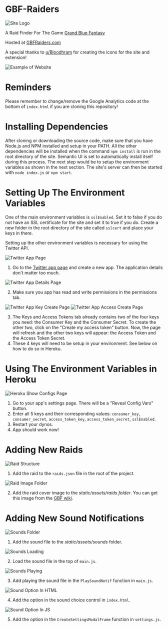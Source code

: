 # GBF-Raiders
![Site Logo](https://github.com/ypinskiy/GBF-Raiders/raw/master/static/assets/misc/GBFRaidersWeb.png)

A Raid Finder For The Game [Grand Blue Fantasy](http://game.granbluefantasy.jp/)

Hosted at [GBFRaiders.com](http://www.gbfraiders.com/)

A special thanks to [u/Bloodhram](https://www.reddit.com/user/Bloodhram) for creating the icons for the site and extension!

![Example of Website](https://github.com/ypinskiy/GBF-Raiders/raw/master/static/assets/misc/site-example.png)

# Reminders
Please remember to change/remove the Google Analytics code at the bottom of `index.html` if you are cloning this repository!

# Installing Dependencies
After cloning or downloading the source code, make sure that you have Node.js and NPM installed and setup in your PATH. All the other dependencies will be installed when the command `npm install` is run in the root directory of the site. Semantic UI is set to automatically install itself during this process. The next step would be to setup the environment variables as shown in the next section. The site's server can then be started with `node index.js` or `npm start`.

# Setting Up The Environment Variables
One of the main environment variables is `sslEnabled`. Set it to false if you do not have an SSL certificate for the site and set it to true if you do.
Create a new folder in the root directory of the site called `sslcert` and place your keys in there.

Setting up the other environment variables is necessary for using the Twitter API.

![Twitter App Page](https://github.com/ypinskiy/GBF-Raiders/raw/master/static/assets/misc/twitter-app-page.png)

1. Go to the [Twitter app page](https://apps.twitter.com/) and create a new app. The application details don't matter too much.

![Twitter App Details Page](https://github.com/ypinskiy/GBF-Raiders/raw/master/static/assets/misc/twitter-app-create-details.png)

2. Make sure you app has read and write permissions in the permissions tab.

![Twitter App Key Create Page](https://github.com/ypinskiy/GBF-Raiders/raw/master/static/assets/misc/twitter-app-key-create.png)
![Twitter App Access Create Page](https://github.com/ypinskiy/GBF-Raiders/raw/master/static/assets/misc/twitter-app-access-token-create.png)

3. The Keys and Access Tokens tab already contains two of the four keys you need: the Consumer Key and the Consumer Secret. To create the other two, click on the "Create my access token" button. Now, the page will refresh and the other two keys will appear: the Access Token and the Access Token Secret.
4. These 4 keys will need to be setup in your environment. See below on how to do so in Heroku.

# Using The Environment Variables in Heroku
![Heroku Show Configs Page](https://github.com/ypinskiy/GBF-Raiders/raw/master/static/assets/misc/heroku-show-config.png)

1. Go to your app's settings page. There will be a "Reveal Config Vars" button.
2. Enter all 5 keys and their corresponding values: `consumer_key`, `consumer_secret`, `access_token_key`, `access_token_secret`, `sslEnabled`.
3. Restart your dynos.
4. App should work now!

# Adding New Raids
![Raid Structure](https://github.com/ypinskiy/GBF-Raiders/raw/master/static/assets/misc/raid-structure.png)

1. Add the raid to the `raids.json` file in the root of the project.

![Raid Image Folder](https://github.com/ypinskiy/GBF-Raiders/raw/master/static/assets/misc/raids-folder.png)

2. Add the raid cover image to the *static/assets/raids folder*. You can get this image from the [GBF wiki](https://gbf.wiki/).

# Adding New Sound Notifications
![Sounds Folder](https://github.com/ypinskiy/GBF-Raiders/raw/master/static/assets/misc/sounds-folder.png)

1. Add the sound file to the *static/assets/sounds* folder.

![Sounds Loading](https://github.com/ypinskiy/GBF-Raiders/raw/master/static/assets/misc/sound-load-example.png)

2. Load the sound file in the top of `main.js`.

![Sounds Playing](https://github.com/ypinskiy/GBF-Raiders/raw/master/static/assets/misc/sound-play-example.png)

3. Add playing the sound file in the `PlaySoundNotif` function in `main.js`.

![Sound Option In HTML](https://github.com/ypinskiy/GBF-Raiders/raw/master/static/assets/misc/sound-option-html.png)

4. Add the option in the sound choice control in `index.html`.

![Sound Option In JS](https://github.com/ypinskiy/GBF-Raiders/raw/master/static/assets/misc/sound-option-js.png)

5. Add the option in the `CreateSettingsModalFrame` function in `settings.js`.
